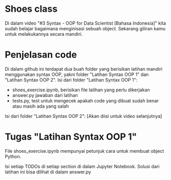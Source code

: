 # Shoes class

Di dalam video "#3 Syntax - OOP for Data Scientist [Bahasa Indonesia]" kita sudah belajar bagaimana menginisasi sebuah object. Sekarang giliran kamu untuk melakukannya secara mandiri.

# Penjelasan code
Di dalam github ini terdapat dua buah folder yang berisikan latihan mandiri menggunakan syntax OOP, yakni folder "Latihan Syntax OOP 1" dan "Latihan Syntax OOP 2".
Isi dari folder "Latihan Syntax OOP 1":
- shoes_exercise.ipynb, berisikan file latihan yang perlu dikerjakan
- answer.py jawaban dari latihan
- tests.py, test untuk mengecek apakah code yang dibuat sudah benar atau masih ada yang salah

Isi dari folder "Latihan Syntax OOP 2":
[Akan diisi untuk video selanjutnya]

# Tugas "Latihan Syntax OOP 1"
File shoes_exercise.ipynb mempunyai petunjuk cara untuk membuat object Python. 

Isi setiap TODOs di setiap section di dalam Jupyter Notebook. Solusi dari latihan ini bisa dilihat di dalam answer.py
